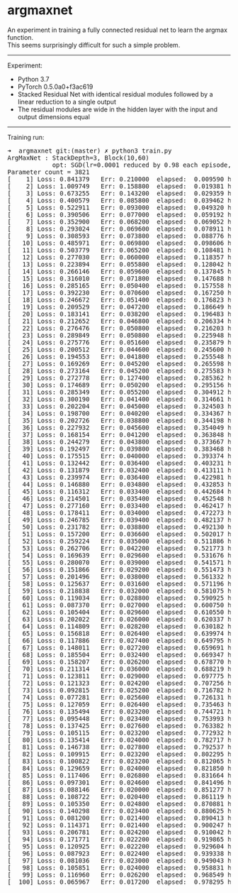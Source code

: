 # argmaxnet  

An experiment in training a fully connected residual net to learn the argmax function.  
This seems surprisingly difficult for such a simple problem.

<hr>

Experiment:  

- Python 3.7
- PyTorch 0.5.0a0+f3ac619
- Stacked Residual Net with identical residual modules followed by a linear reduction to a single output
- The residual modules are wide in the hidden layer with the input and output dimensions equal

<hr>
Training run:

<pre>
➜  argmaxnet git:(master) ✗ python3 train.py
ArgMaxNet : StackDepth=3, Block(10,60)
            opt: SGD(lr=0.0001 reduced by 0.98 each episode, momentum=0.9, weight_decay=0)
Parameter count = 3821
[    1] Loss: 0.841379   Err: 0.210000  elapsed:  0.009590 hours, lr=0.00010000
[    2] Loss: 1.009749   Err: 0.158800  elapsed:  0.019381 hours, lr=0.00009800
[    3] Loss: 0.673255   Err: 0.143200  elapsed:  0.029359 hours, lr=0.00009604
[    4] Loss: 0.400579   Err: 0.085800  elapsed:  0.039462 hours, lr=0.00009412
[    5] Loss: 0.522911   Err: 0.093000  elapsed:  0.049320 hours, lr=0.00009224
[    6] Loss: 0.390506   Err: 0.077000  elapsed:  0.059192 hours, lr=0.00009039
[    7] Loss: 0.352900   Err: 0.068200  elapsed:  0.069052 hours, lr=0.00008858
[    8] Loss: 0.293024   Err: 0.069600  elapsed:  0.078911 hours, lr=0.00008681
[    9] Loss: 0.308593   Err: 0.073800  elapsed:  0.088776 hours, lr=0.00008508
[   10] Loss: 0.485971   Err: 0.069800  elapsed:  0.098606 hours, lr=0.00008337
[   11] Loss: 0.503779   Err: 0.065200  elapsed:  0.108481 hours, lr=0.00008171
[   12] Loss: 0.277030   Err: 0.060000  elapsed:  0.118357 hours, lr=0.00008007
[   13] Loss: 0.223894   Err: 0.055800  elapsed:  0.128042 hours, lr=0.00007847
[   14] Loss: 0.266146   Err: 0.059600  elapsed:  0.137845 hours, lr=0.00007690
[   15] Loss: 0.316010   Err: 0.071800  elapsed:  0.147688 hours, lr=0.00007536
[   16] Loss: 0.285165   Err: 0.050400  elapsed:  0.157558 hours, lr=0.00007386
[   17] Loss: 0.392230   Err: 0.070600  elapsed:  0.167250 hours, lr=0.00007238
[   18] Loss: 0.246672   Err: 0.051400  elapsed:  0.176823 hours, lr=0.00007093
[   19] Loss: 0.209529   Err: 0.047200  elapsed:  0.186649 hours, lr=0.00006951
[   20] Loss: 0.183141   Err: 0.038200  elapsed:  0.196483 hours, lr=0.00006812
[   21] Loss: 0.212652   Err: 0.046800  elapsed:  0.206334 hours, lr=0.00006676
[   22] Loss: 0.276476   Err: 0.050800  elapsed:  0.216203 hours, lr=0.00006543
[   23] Loss: 0.289849   Err: 0.050800  elapsed:  0.225948 hours, lr=0.00006412
[   24] Loss: 0.275776   Err: 0.051600  elapsed:  0.235879 hours, lr=0.00006283
[   25] Loss: 0.200512   Err: 0.044600  elapsed:  0.245600 hours, lr=0.00006158
[   26] Loss: 0.194553   Err: 0.041800  elapsed:  0.255548 hours, lr=0.00006035
[   27] Loss: 0.169269   Err: 0.045200  elapsed:  0.265598 hours, lr=0.00005914
[   28] Loss: 0.273164   Err: 0.045200  elapsed:  0.275583 hours, lr=0.00005796
[   29] Loss: 0.272778   Err: 0.127400  elapsed:  0.285362 hours, lr=0.00005680
[   30] Loss: 0.174689   Err: 0.050200  elapsed:  0.295156 hours, lr=0.00005566
[   31] Loss: 0.285349   Err: 0.055200  elapsed:  0.304912 hours, lr=0.00005455
[   32] Loss: 0.300190   Err: 0.041400  elapsed:  0.314661 hours, lr=0.00005346
[   33] Loss: 0.202204   Err: 0.045000  elapsed:  0.324503 hours, lr=0.00005239
[   34] Loss: 0.198700   Err: 0.040200  elapsed:  0.334367 hours, lr=0.00005134
[   35] Loss: 0.202726   Err: 0.038800  elapsed:  0.344198 hours, lr=0.00005031
[   36] Loss: 0.227932   Err: 0.045600  elapsed:  0.354049 hours, lr=0.00004931
[   37] Loss: 0.168154   Err: 0.041200  elapsed:  0.363848 hours, lr=0.00004832
[   38] Loss: 0.244279   Err: 0.043800  elapsed:  0.373667 hours, lr=0.00004735
[   39] Loss: 0.192497   Err: 0.039800  elapsed:  0.383468 hours, lr=0.00004641
[   40] Loss: 0.175515   Err: 0.040000  elapsed:  0.393374 hours, lr=0.00004548
[   41] Loss: 0.132442   Err: 0.036400  elapsed:  0.403231 hours, lr=0.00004457
[   42] Loss: 0.131879   Err: 0.032400  elapsed:  0.413111 hours, lr=0.00004368
[   43] Loss: 0.239974   Err: 0.036400  elapsed:  0.422981 hours, lr=0.00004281
[   44] Loss: 0.146880   Err: 0.034800  elapsed:  0.432853 hours, lr=0.00004195
[   45] Loss: 0.116312   Err: 0.033400  elapsed:  0.442684 hours, lr=0.00004111
[   46] Loss: 0.214501   Err: 0.035400  elapsed:  0.452548 hours, lr=0.00004029
[   47] Loss: 0.277160   Err: 0.033400  elapsed:  0.462417 hours, lr=0.00003948
[   48] Loss: 0.178411   Err: 0.034000  elapsed:  0.472273 hours, lr=0.00003869
[   49] Loss: 0.246785   Err: 0.039400  elapsed:  0.482137 hours, lr=0.00003792
[   50] Loss: 0.231782   Err: 0.038800  elapsed:  0.492130 hours, lr=0.00003716
[   51] Loss: 0.157200   Err: 0.036600  elapsed:  0.502017 hours, lr=0.00003642
[   52] Loss: 0.259224   Err: 0.035000  elapsed:  0.511886 hours, lr=0.00003569
[   53] Loss: 0.262706   Err: 0.042200  elapsed:  0.521773 hours, lr=0.00003497
[   54] Loss: 0.169639   Err: 0.029600  elapsed:  0.531676 hours, lr=0.00003428
[   55] Loss: 0.280070   Err: 0.039000  elapsed:  0.541571 hours, lr=0.00003359
[   56] Loss: 0.151866   Err: 0.029200  elapsed:  0.551473 hours, lr=0.00003292
[   57] Loss: 0.201496   Err: 0.038000  elapsed:  0.561332 hours, lr=0.00003226
[   58] Loss: 0.125637   Err: 0.031600  elapsed:  0.571196 hours, lr=0.00003161
[   59] Loss: 0.218838   Err: 0.032000  elapsed:  0.581075 hours, lr=0.00003098
[   60] Loss: 0.119034   Err: 0.028800  elapsed:  0.590925 hours, lr=0.00003036
[   61] Loss: 0.087370   Err: 0.027000  elapsed:  0.600750 hours, lr=0.00002976
[   62] Loss: 0.105404   Err: 0.029600  elapsed:  0.610550 hours, lr=0.00002916
[   63] Loss: 0.202022   Err: 0.026000  elapsed:  0.620337 hours, lr=0.00002858
[   64] Loss: 0.114809   Err: 0.028200  elapsed:  0.630182 hours, lr=0.00002801
[   65] Loss: 0.156818   Err: 0.026400  elapsed:  0.639974 hours, lr=0.00002745
[   66] Loss: 0.117886   Err: 0.027400  elapsed:  0.649795 hours, lr=0.00002690
[   67] Loss: 0.148011   Err: 0.027200  elapsed:  0.659691 hours, lr=0.00002636
[   68] Loss: 0.185504   Err: 0.032400  elapsed:  0.669347 hours, lr=0.00002583
[   69] Loss: 0.158207   Err: 0.026200  elapsed:  0.678770 hours, lr=0.00002531
[   70] Loss: 0.211314   Err: 0.036000  elapsed:  0.688219 hours, lr=0.00002481
[   71] Loss: 0.123811   Err: 0.029000  elapsed:  0.697775 hours, lr=0.00002431
[   72] Loss: 0.121323   Err: 0.024200  elapsed:  0.707256 hours, lr=0.00002383
[   73] Loss: 0.092815   Err: 0.025200  elapsed:  0.716782 hours, lr=0.00002335
[   74] Loss: 0.077281   Err: 0.025600  elapsed:  0.726131 hours, lr=0.00002288
[   75] Loss: 0.127059   Err: 0.026400  elapsed:  0.735463 hours, lr=0.00002242
[   76] Loss: 0.135494   Err: 0.023200  elapsed:  0.744721 hours, lr=0.00002198
[   77] Loss: 0.095448   Err: 0.023400  elapsed:  0.753993 hours, lr=0.00002154
[   78] Loss: 0.137425   Err: 0.027600  elapsed:  0.763382 hours, lr=0.00002111
[   79] Loss: 0.105115   Err: 0.023200  elapsed:  0.772932 hours, lr=0.00002068
[   80] Loss: 0.135414   Err: 0.024000  elapsed:  0.782717 hours, lr=0.00002027
[   81] Loss: 0.146738   Err: 0.027800  elapsed:  0.792537 hours, lr=0.00001986
[   82] Loss: 0.109915   Err: 0.023200  elapsed:  0.802295 hours, lr=0.00001947
[   83] Loss: 0.100822   Err: 0.023200  elapsed:  0.812065 hours, lr=0.00001908
[   84] Loss: 0.129659   Err: 0.024000  elapsed:  0.821850 hours, lr=0.00001870
[   85] Loss: 0.117406   Err: 0.026800  elapsed:  0.831664 hours, lr=0.00001832
[   86] Loss: 0.097301   Err: 0.024600  elapsed:  0.841496 hours, lr=0.00001796
[   87] Loss: 0.088146   Err: 0.020000  elapsed:  0.851277 hours, lr=0.00001760
[   88] Loss: 0.108722   Err: 0.020400  elapsed:  0.861119 hours, lr=0.00001725
[   89] Loss: 0.105350   Err: 0.024800  elapsed:  0.870881 hours, lr=0.00001690
[   90] Loss: 0.140298   Err: 0.023400  elapsed:  0.880625 hours, lr=0.00001656
[   91] Loss: 0.081200   Err: 0.021400  elapsed:  0.890413 hours, lr=0.00001623
[   92] Loss: 0.114371   Err: 0.021400  elapsed:  0.900247 hours, lr=0.00001591
[   93] Loss: 0.206781   Err: 0.024200  elapsed:  0.910042 hours, lr=0.00001559
[   94] Loss: 0.171771   Err: 0.022200  elapsed:  0.919865 hours, lr=0.00001528
[   95] Loss: 0.120925   Err: 0.022200  elapsed:  0.929604 hours, lr=0.00001497
[   96] Loss: 0.087923   Err: 0.022400  elapsed:  0.939338 hours, lr=0.00001467
[   97] Loss: 0.081036   Err: 0.023000  elapsed:  0.949043 hours, lr=0.00001438
[   98] Loss: 0.105851   Err: 0.024000  elapsed:  0.958831 hours, lr=0.00001409
[   99] Loss: 0.116960   Err: 0.026200  elapsed:  0.968549 hours, lr=0.00001381
[  100] Loss: 0.065967   Err: 0.017200  elapsed:  0.978295 hours, lr=0.00001353
</pre>